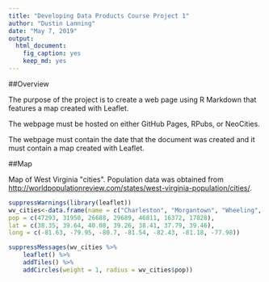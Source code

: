 ```yaml
---
title: "Developing Data Products Course Project 1"
author: "Dustin Lanning"
date: "May 7, 2019"
output: 
  html_document: 
    fig_caption: yes
    keep_md: yes
---
```


##Overview

The purpose of the project is to create a web page using R Markdown that features a map created with Leaflet.

The webpage must be hosted on either GitHub Pages, RPubs, or NeoCities.

The webpage must contain the date that the document was created and it must contain a map created with Leaflet.

##Map

Map of West Virginia "cities". Population data was obtained from http://worldpopulationreview.com/states/west-virginia-population/cities/.


```r
suppressWarnings(library(leaflet))
wv_cities<-data.frame(name = c("Charleston", "Morgantown", "Wheeling", "Parkersburg", "Huntington", "Beckley", "Martinsburg"),
pop = c(47293, 31950, 26688, 29689, 46811, 16372, 17828),
lat = c(38.35, 39.64, 40.08, 39.26, 38.41, 37.79, 39.46),
long = c(-81.63, -79.95, -80.7, -81.54, -82.43, -81.18, -77.98))

suppressMessages(wv_cities %>%
    leaflet() %>%
    addTiles() %>%
    addCircles(weight = 1, radius = wv_cities$pop))
```

<!--html_preserve--><div id="htmlwidget-68f1156120222d0ca4c3" style="width:672px;height:480px;" class="leaflet html-widget"></div>
<script type="application/json" data-for="htmlwidget-68f1156120222d0ca4c3">{"x":{"options":{"crs":{"crsClass":"L.CRS.EPSG3857","code":null,"proj4def":null,"projectedBounds":null,"options":{}}},"calls":[{"method":"addTiles","args":["//{s}.tile.openstreetmap.org/{z}/{x}/{y}.png",null,null,{"minZoom":0,"maxZoom":18,"tileSize":256,"subdomains":"abc","errorTileUrl":"","tms":false,"noWrap":false,"zoomOffset":0,"zoomReverse":false,"opacity":1,"zIndex":1,"detectRetina":false,"attribution":"&copy; <a href=\"http://openstreetmap.org\">OpenStreetMap<\/a> contributors, <a href=\"http://creativecommons.org/licenses/by-sa/2.0/\">CC-BY-SA<\/a>"}]},{"method":"addCircles","args":[[38.35,39.64,40.08,39.26,38.41,37.79,39.46],[-81.63,-79.95,-80.7,-81.54,-82.43,-81.18,-77.98],[47293,31950,26688,29689,46811,16372,17828],null,null,{"interactive":true,"className":"","stroke":true,"color":"#03F","weight":1,"opacity":0.5,"fill":true,"fillColor":"#03F","fillOpacity":0.2},null,null,null,{"interactive":false,"permanent":false,"direction":"auto","opacity":1,"offset":[0,0],"textsize":"10px","textOnly":false,"className":"","sticky":true},null,null]}],"limits":{"lat":[37.79,40.08],"lng":[-82.43,-77.98]}},"evals":[],"jsHooks":[]}</script><!--/html_preserve-->
